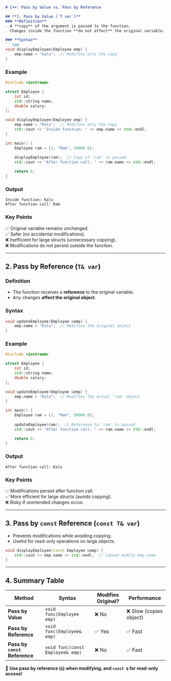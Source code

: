
```md
# C++: Pass by Value vs. Pass by Reference

## **1. Pass by Value (`T var`)**
### **Definition**  
- A **copy** of the argument is passed to the function.
- Changes inside the function **do not affect** the original variable.

### **Syntax**
```cpp
void displayEmployee(Employee emp) { 
    emp.name = "kalu";  // Modifies only the copy
}
```

### **Example**
```cpp
#include <iostream>

struct Employee {
    int id;
    std::string name;
    double salary;
};

void displayEmployee(Employee emp) {
    emp.name = "Kalu";  // Modifies only the copy
    std::cout << "Inside function: " << emp.name << std::endl;
}

int main() {
    Employee ram = {1, "Ram", 50000.0};
    
    displayEmployee(ram);  // Copy of 'ram' is passed
    std::cout << "After function call: " << ram.name << std::endl;

    return 0;
}
```

### **Output**
```
Inside function: Kalu
After function call: Ram
```

### **Key Points**
✅ Original variable remains unchanged.  
✅ Safer (no accidental modifications).  
❌ Inefficient for large structs (unnecessary copying).  
❌ Modifications do not persist outside the function.  

---

## **2. Pass by Reference (`T& var`)**
### **Definition**  
- The function receives a **reference** to the original variable.
- Any changes **affect the original object**.

### **Syntax**
```cpp
void updateEmployee(Employee &emp) { 
    emp.name = "Kalu";  // Modifies the original object
}
```

### **Example**
```cpp
#include <iostream>

struct Employee {
    int id;
    std::string name;
    double salary;
};

void updateEmployee(Employee &emp) {
    emp.name = "Kalu";  // Modifies the actual 'ram' object
}

int main() {
    Employee ram = {1, "Ram", 50000.0};
    
    updateEmployee(ram);  // Reference to 'ram' is passed
    std::cout << "After function call: " << ram.name << std::endl;

    return 0;
}
```

### **Output**
```
After function call: Kalu
```

### **Key Points**
✅ Modifications persist after function call.  
✅ More efficient for large structs (avoids copying).  
❌ Risky if unintended changes occur.  

---

## **3. Pass by `const` Reference (`const T& var`)**
- Prevents modifications while avoiding copying.  
- Useful for read-only operations on large objects.  

```cpp
void displayEmployee(const Employee &emp) { 
    std::cout << emp.name << std::endl;  // Cannot modify emp.name
}
```

---

## **4. Summary Table**
| Method | Syntax | Modifies Original? | Performance |
|--------|--------|-------------------|-------------|
| **Pass by Value** | `void func(Employee emp)` | ❌ No | ❌ Slow (copies object) |
| **Pass by Reference** | `void func(Employee& emp)` | ✅ Yes | ✅ Fast |
| **Pass by `const` Reference** | `void func(const Employee& emp)` | ❌ No | ✅ Fast |

🚀 **Use pass by reference (`&`) when modifying, and `const &` for read-only access!**
```
